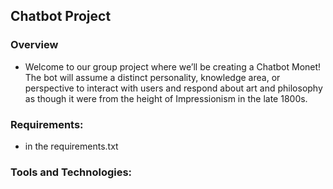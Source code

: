 ## Chatbot Project

### Overview

- Welcome to our group project where we’ll be creating a Chatbot Monet! The bot will assume a distinct personality, knowledge area, or perspective to interact with users and respond about art and philosophy as though it were from the height of Impressionism in the late 1800s.

### Requirements:

- in the requirements.txt

### Tools and Technologies: 
